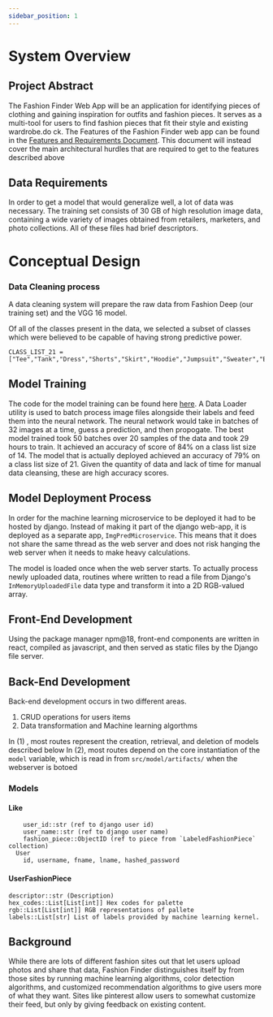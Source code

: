 ```yaml
---
sidebar_position: 1
---
```


# System Overview
## Project Abstract
The Fashion Finder Web App will be an application for identifying pieces of clothing and gaining inspiration for outfits and fashion pieces. It serves as a multi-tool for users to find fashion pieces that fit their style and existing wardrobe.do
ck.
The Features of the Fashion Finder web app can be found in the [Features and Requirements Document](features-and-requirements.md). This document will instead cover the main architectural hurdles that are required to get to the features described above

## Data Requirements
In order to get a model that would generalize well, a lot of data was necessary. The training set consists of 30 GB of high resolution image data, containing a wide variety of images obtained from retailers, marketers, and photo collections. All of these files had brief descriptors.
# Conceptual Design
### Data Cleaning process
A data cleaning system will prepare the raw data from Fashion Deep (our training set) and the VGG 16 model.

Of all of the classes present in the data, we selected a subset of classes which were believed to be capable of having strong predictive power.

```
CLASS_LIST_21 = ["Tee","Tank","Dress","Shorts","Skirt","Hoodie","Jumpsuit","Sweater","Blazer","Striped","Cardigan","Blouse","Jacket","Jeans","Maxi","Floral","Denim","Sweatshorts","Polka","Shawl","Bodycon"]
```


## Model Training
The code for the model training can be found here [here](../../../model/src/ModelTraining3.ipynb).
A Data Loader utility is used to batch process image files alongside their labels and feed them into the neural network. The neural network would take in batches of 32 images at a time, guess a prediction, and then propogate. The best model trained took 50 batches over 20 samples of the data and took 29 hours to train. It achieved an accuracy of score of 84% on a class list size of 14. The model that is actually deployed achieved an accuracy of 79% on a class list size of 21. Given the quantity of data and lack of time for manual data cleansing, these are high accuracy scores.

## Model Deployment Process

In order for the machine learning microservice to be deployed it had to be hosted by django. Instead of making it part of the django web-app, it is deployed as a separate app, `ImgPredMicroservice`. This means that it does not share the same thread as the web server and does not risk hanging the web server when it needs to make heavy calculations.

The model is loaded once when the web server starts. To actually process newly uploaded data, routines where written to read a file from Django's `InMemoryUploadedFile` data type and transform it into a 2D RGB-valued array.

## Front-End Development
Using the package manager npm@18, front-end components are written in react, compiled as javascript, and then served as static files by the Django file server.

## Back-End Development
Back-end development occurs in two different areas.
1. CRUD operations for users items
2. Data transformation and Machine learning algorthms
  
In (1) , most routes represent the creation, retrieval, and deletion of models described below
In (2), most routes depend on the core instantiation of the `model` variable, which is read in from `src/model/artifacts/` when the webserver is botoed 

### Models
#### Like
```  
    user_id::str (ref to django user id)
    user_name::str (ref to django user name)
    fashion_piece::ObjectID (ref to piece from `LabeledFashionPiece` collection)
  User
    id, username, fname, lname, hashed_password
```
#### UserFashionPiece
    descriptor::str (Description)
    hex_codes::List[List[int]] Hex codes for palette
    rgb::List[List[int]] RGB representations of pallete
    labels::List[str] List of labels provided by machine learning kernel.
## Background
While there are lots of different fashion sites out that let users upload photos and share that data, Fashion Finder distinguishes itself by from those sites by running machine learning algorithms, color detection algorithms, and customized recommendation algorithms to give users more of what they want. Sites like pinterest allow users to somewhat customize their feed, but only by giving feedback on existing content.

<!-- The Fashion Finder progressive web application is for individuals who are interested in finding a more efficient and cost effective way to shop online. Fashion Finder's main purpose is to provide clothing recommendations based on items they have expressed interest in or photos they have uploaded. In addition, if the item is on available on StockX, the user will be able to see the price history for the item. Then, the user will be able to decide if the items they are interested in are being sold at a fair price. Fashion Finder will also serve features that are not available anywhere else, which is to help its users find entire outfit recommendations, rather than just suggested items based on their most recent search history.

In order to acquire the data needed to provide accurate outfit suggestions users will be displayed content pulled from Pinterest. When they scroll through the content that is displayed they will be able to like the items that they are interested, which will help us to create a content feed more tailored to each specific user. The more content a user likes the better our algorithms will be able to create accurate outfit suggestions for each user. Along with creating completely new outfit suggestions and displaying those to a user, Fashion Finder will also be axle to take items that a user already owns, and be able to match those articles of clothing to other pieces that would go well together in an outfit. All items suggested will be cross checked with StockX to see if they are available on their website and a price evaluation will be done on each item. Some of these items might not be available on StockX, but they will still be suggested to the user if that user has selected the option to view outsider products also, where they can then look around to find where to purchase that item themselves.  The user will then be able to add their recommendations to a My Closet section.

After an item has been cross checked with StockX to see if it is available on their website, you can select that you are interested in that item to continue tracking the price of the item. As soon as you start to track an item our software begins to collect data in order to find out when an item is at a good price for you to make a purchase. Initially when you track an item Fashion Finder will be able to provide several statistics to a user on the price of that item such as its 12 month trade price, all-time trade range, the volatility, number of sales, price premium, and the average sale price. The longer you track an item the more accurate these statistics will become along with being able to view a graphic chart showing exactly every sale of that item. If you are tracking an item and decide to receive notifications once an item in your size drops to a fair market price you will be the first to receive an update and this will help you to save money on the clothing your most interested in.

The main goal behind this project is to help our users to shop in the most efficient way possible.  Through the help of our users by liking all the clothing they are interested in we use machine learning to then put together outfits that go well together, but also that they will be highly interested in.  Along with figuring out the correct clothing that each user desires our goal is to help them to find the best price to buy each of these products.  Fashion finder will not only eliminate the need to search multiple websites for clothing options, but also eliminates the need to second guess if you are getting a good deal on the clothing your interested in buying.  For the ease of the user Fashion Finder is a progressive web application, meaning our software will be able to run on both a web browser, or as a mobile application.  -->

<!-- 
# Conceptual Design
 This progressive web application will be developed with the purpose of being used on Android or Google mobile devices. The back-end API will be a Django REST API. It will handle modeling the relevant data and the needed CRUD operations. The Django REST API will be integrated with MongoDB by making use of the pymongo driver. Linked are examples of using MongoDB with Django:
○	https://www.mongodb.com/compatibility/mongodb-and-django 
○	https://github.com/mongodb-developer/django-pymongo 
The MongoDB database will be hosted via the MongoDB Atlas service and its schema will be controlled by Django.
We will be using ResNet and Tensorflow to recognize and categorize clothing items as well as label the data, and then Scikit learn’s K nearest neighbor algorithm to generate a similarity score and provide the final recommendation. The design of our user interface will be done using the MatPlotLib python library, along with the use of bootstrap's web development toolkit. For the purpose of generating content to our users we plan to use the PinterestAPI (https://developers.pinterest.com/), and for grabbing data off StockX we will be using an open source StockX api created by a fellow GitHub user (https://github.com/matthew1232/stockx-api).  The front end will be done with React.JS. -->

<!-- ## Background
  There is no software relatable to Fashion Finder except for many basic versions which are implemented on nearly every retail website.  Most retail websites use simple algorithms to make suggestions to their users, typically collecting a cache of all of their recently viewed products, and forming suggestions based on similar brand, article of clothing, or color.  Unlike typical retail websites we plan to create an application that will pull fashion ideas from the millions of creaters on Pinterest, instead of just one specific website.  Through our users liking specific items of content we display we can tailor their content feed closer to what they want, while also suggesting entire outfit ideas instead of single articles of clothing.  Along with doing this we will provide a price analysis on the products that are listed on StockX, something that no retail company would ever do.  Most retail websites only collect data on a users cache which has to do with their current browsing session.  We plan to allow users to create accounts to collect data over a period of time to fully understand the clothing they actually like.     -->
  
<!-- The custom model includes additional dense layers and custom activation functions. -->